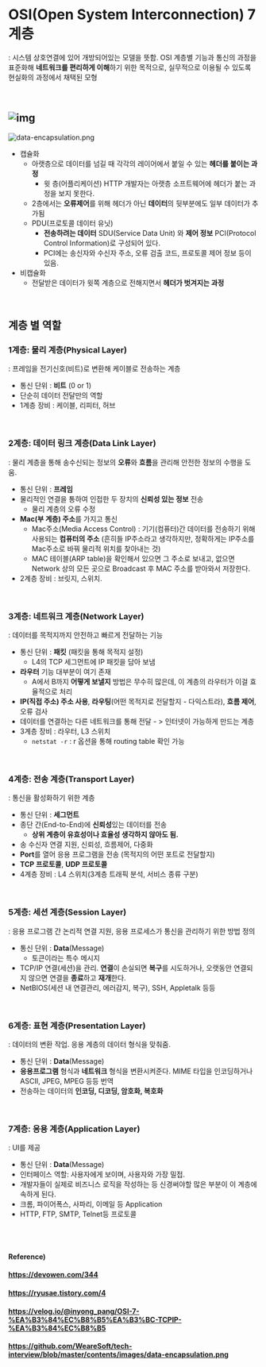 # OSI(Open System Interconnection) 7계층

: 시스템 상호연결에 있어 개방되어있는 모델을 뜻함. OSI 계층별 기능과 통신의 과정을 표준화해 **네트워크를 편리하게 이해**하기 위한 목적으로, 실무적으로 이용될 수 있도록 현실화의 과정에서 채택된 모형

<br>

## ![img](https://t1.daumcdn.net/cfile/tistory/99F7373A5C17221B31) 

 

![data-encapsulation.png](https://github.com/WeareSoft/tech-interview/blob/master/contents/images/data-encapsulation.png?raw=true) 

* 캡슐화
  * 아랫층으로 데이터를 넘길 때 각각의 레이어에서 붙일 수 있는 **헤더를 붙이는 과정**
    * 윗 층(어플리케이션) HTTP 개발자는 아랫층 소프트웨어에 헤더가 붙는 과정을 보지 못한다.
  * 2층에서는 **오류제어**를 위해 헤더가 아닌 **데이터**의 뒷부분에도 일부 데이터가 추가됨
  * PDU(프로토콜 데이터 유닛)
    * **전송하려는 데이터** SDU(Service Data Unit) 와 **제어 정보** PCI(Protocol Control Information)로 구성되어 있다.
    * PCI에는 송신자와 수신자 주소, 오류 검출 코드, 프로토콜 제어 정보 등이 있음.
* 비캡슐화
  - 전달받은 데이터가 윗쪽 계층으로 전해지면서 **헤더가 벗겨지는 과정**

<br>

## 계층 별 역할

### 1계층: 물리 계층(Physical Layer)

: 프레임을 전기신호(비트)로 변환해 케이블로 전송하는 계층

* 통신 단위 : **비트** (0 or 1)
* 단순히 데이터 전달만의 역할
* 1계층 장비 : 케이블, 리피터, 허브

<br>

### 2계층: 데이터 링크 계층(Data Link Layer)

: 물리 계층을 통해 송수신되는 정보의 **오류**와 **흐름**을 관리해 안전한 정보의 수행을 도움.

* 통신 단위 : **프레임**
* 물리적인 연결을 통하여 인접한 두 장치의 **신뢰성 있는 정보** 전송
  * 물리 계층의 오류 수정
* **Mac(부 계층) 주소**를 가지고 통신
  * Mac주소(Media Access Control) : 기기(컴퓨터)간 데이터를 전송하기 위해 사용되는 **컴퓨터의 주소** (흔히들 IP주소라고 생각하지만, 정확하게는 IP주소를 Mac주소로 바꿔 물리적 위치를 찾아내는 것)
  * MAC 테이블(ARP table)을 확인해서 있으면 그 주소로 보내고, 없으면 Network 상의 모든 곳으로 Broadcast 후 MAC 주소를 받아와서 저장한다.
* 2계층 장비 : 브릿지, 스위치.

<br>

### 3계층: 네트워크 계층(Network Layer)

: 데이터를 목적지까지 안전하고 빠르게 전달하는 기능

- 통신 단위 : **패킷** (패킷을 통해 목적지 설정)
  - L4의 TCP 세그먼트에 IP 패킷을 담아 보냄
- **라우터** 기능 대부분이 여기 존재
  - A에서 B까지 **어떻게 보낼지** 방법은 무수히 많은데, 이 계층의 라우터가 이걸 효율적으로 처리
- **IP(직접 주소) 주소 사용**, **라우팅**(어떤 목적지로 전달할지 - 다익스트라), **흐름 제어**, 오류 검사
- 데이터를 연결하는 다른 네트워크를 통해 전달 - > 인터넷이 가능하게 만드는 계층
- 3계층 장비 : 라우터, L3 스위치
  - `netstat -r` : r 옵션을 통해 routing table 확인 가능

<br>

### 4계층: 전송 계층(Transport Layer)

: 통신을 활성화하기 위한 계층

- 통신 단위 : **세그먼트**
- 종단 간(End-to-End)에 **신뢰성**있는 데이터를 전송
  - **상위 계층이 유효성이나 효율성 생각하지 않아도 됨.**
- 송 수신자 연결 지원, 신뢰성, 흐름제어, 다중화
- **Port**를 열어 응용 프로그램을 전송 (목적지의 어떤 포트로 전달할지)
- **TCP 프로토콜**, **UDP 프로토콜**
- 4계층 장비 : L4 스위치(3계층 트래픽 분석, 서비스 종류 구분)

<br>

### 5계층: 세션 계층(Session Layer)

: 응용 프로그램 간 논리적 연결 지원, 응용 프로세스가 통신을 관리하기 위한 방법 정의

* 통신 단위 : **Data**(Message)
  * 토큰이라는 특수 메시지
* TCP/IP 연결(세션)을 관리. **연결**이 손실되면 **복구**를 시도하거나, 오랫동안 연결되지 않으면 연결을 **종료**하고 **재개**한다.
* NetBIOS(세션 내 연결관리, 에러감지, 복구), SSH, Appletalk 등등

<br>

### 6계층: 표현 계층(Presentation Layer)

: 데이터의 변환 작업. 응용 계층의 데이터 형식을 맞춰줌.

* 통신 단위 : **Data**(Message)
* **응용프로그램** 형식과 **네트워크** 형식을 변환시켜준다. MIME 타입을 인코딩하거나 ASCII, JPEG, MPEG 등등 번역
* 
  전송하는 데이터의 **인코딩, 디코딩, 암호화, 복호화**

<br>

### 7계층: 응용 계층(Application Layer)

: UI를 제공

* 통신 단위 : **Data**(Message)
* 인터페이스 역할: 사용자에게 보이며, 사용자와 가장 밀접.
* 개발자들이 실제로 비즈니스 로직을 작성하는 등 신경써야할 많은 부분이 이 계층에 속하게 된다.
* 크롬, 파이어폭스, 사파리, 이메일 등 Application
* HTTP, FTP, SMTP, Telnet등 프로토콜

<br><br>

#### Reference)

#### https://devowen.com/344

#### https://ryusae.tistory.com/4

#### https://velog.io/@inyong_pang/OSI-7-%EA%B3%84%EC%B8%B5%EA%B3%BC-TCPIP-%EA%B3%84%EC%B8%B5

#### https://github.com/WeareSoft/tech-interview/blob/master/contents/images/data-encapsulation.png
